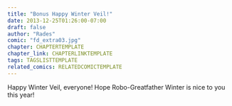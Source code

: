 ```yaml
---
title: "Bonus Happy Winter Veil!"
date: 2013-12-25T01:26:00-07:00
draft: false
author: "Rades"
comic: "fd_extra03.jpg"
chapter: CHAPTERTEMPLATE
chapter_link: CHAPTERLINKTEMPLATE
tags: TAGSLISTTEMPLATE
related_comics: RELATEDCOMICTEMPLATE
---
```


Happy Winter Veil, everyone! Hope Robo-Greatfather Winter is nice to you this year!

